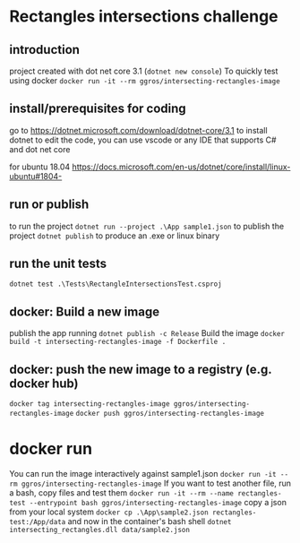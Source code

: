# Rectangles intersections challenge

## introduction
project created with dot net core 3.1 (`dotnet new console`)
To quickly test using docker `docker run -it --rm ggros/intersecting-rectangles-image`

## install/prerequisites for coding
go to https://dotnet.microsoft.com/download/dotnet-core/3.1 to install dotnet
to edit the code, you can use vscode or any IDE that supports C# and dot net core

for ubuntu 18.04
https://docs.microsoft.com/en-us/dotnet/core/install/linux-ubuntu#1804-

## run or publish
to run the project `dotnet run --project .\App sample1.json`
to publish the project `dotnet publish` to produce an .exe or linux binary

## run the unit tests
`dotnet test .\Tests\RectangleIntersectionsTest.csproj`

## docker: Build a new image
publish the app running `dotnet publish -c Release`
Build the image `docker build -t intersecting-rectangles-image -f Dockerfile .`

## docker: push the new image to a registry (e.g. docker hub)
`docker tag intersecting-rectangles-image ggros/intersecting-rectangles-image`
`docker push ggros/intersecting-rectangles-image`

# docker run
You can run the image interactively against sample1.json
`docker run -it --rm ggros/intersecting-rectangles-image`
If you want to test another file, run a bash, copy files and test them
`docker run -it --rm --name rectangles-test --entrypoint bash ggros/intersecting-rectangles-image`
copy a json from your local system
`docker cp .\App\sample2.json rectangles-test:/App/data`
and now in the container's bash shell
`dotnet intersecting_rectangles.dll data/sample2.json`
